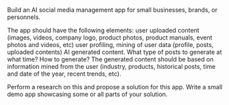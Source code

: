 Build an AI social media management app for small businesses, brands, or personnels. 

The app should have the following elements:
user uploaded content (images, videos, company logo, product photos, product manuals, event photos and videos, etc)
user profiling, mining of user data (profile, posts, uploaded contents)
AI generated content. What type of posts to generate at what time? How to generate? The generated content should be based on information mined from the user (industry, products, historical posts, time and date of the year, recent trends, etc).

Perform a research on this and propose a solution for this app. Write a small demo app showcasing some or all parts of your solution.
